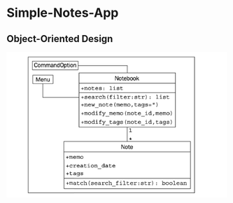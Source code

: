 # Simple-Notes-App

## Object-Oriented Design
![OOD](https://github.com/mhmdawnallah/Simple-Notes-App/blob/main/assets/OOD%20-%20Notes%20App.png)
